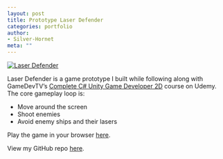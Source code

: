 ```yaml
---
layout: post
title: Prototype Laser Defender
categories: portfolio
author:
- Silver-Hornet
meta: ""
---
```


[![Laser Defender]({{site.url}}/laser-defender.png)](https://play.unity.com/mg/other/gamedevtv-s-laser-defender)

Laser Defender is a game prototype I built while following along with GameDevTV’s [Complete C# Unity Game Developer 2D](https://www.udemy.com/course/unitycourse/) course on Udemy. The core gameplay loop is:

- Move around the screen
- Shoot enemies
- Avoid enemy ships and their lasers

Play the game in your browser [here](https://play.unity.com/mg/other/gamedevtv-s-laser-defender).

View my GitHub repo [here](https://github.com/silver-hornet/gamedevtv-laser-defender).